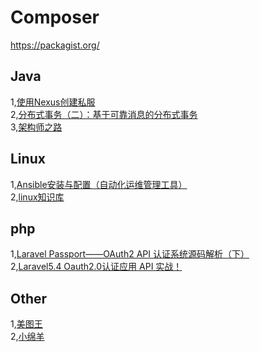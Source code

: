 # Composer
https://packagist.org/  

## Java
1,[使用Nexus创建私服](https://www.cnblogs.com/helong/articles/2254446.html)  
2,[分布式事务（二）：基于可靠消息的分布式事务](https://wanglinyong.github.io/)  
3,[架构师之路](https://www.youtube.com/channel/UCCZ0wfVNCEZGTSX87BTzO1w/playlists)  

## Linux
1,[Ansible安装与配置（自动化运维管理工具）](https://blog.csdn.net/xyang81/article/details/51568227)  
2,[linux知识库](http://www.wanglijie.cn/category/devops/linux)  

## php
1,[Laravel Passport——OAuth2 API 认证系统源码解析（下）](https://laravel-china.org/articles/7451/laravel-passport-oauth2-api-authentication-system-source-code-analysis-part-2)  
2,[Laravel5.4 Oauth2.0认证应用 API 实战！](https://www.jianshu.com/p/2988ba405b3b?from=timeline&isappinstalled=0)  

## Other
1,[美图王](https://mtw1.wusetech.com/index)  
2,[小绵羊](https://shop34187639.taobao.com/)  
